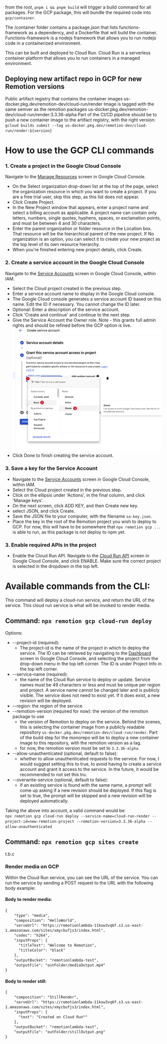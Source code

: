 from the root, `pnpm i && pnpm build` will trigger a build command for all packages. For the GCP package, this will bundle the required code into `gcp/container`.

The /container folder contains a package.json that lists functions-framework as a dependency, and a Dockerfile that will build the container. Functions-framework is a nodejs framework that allows you to run nodejs code in a containerized environment.

This can be built and deployed to Cloud Run. Cloud Run is a serverless container platform that allows you to run containers in a managed environment.


## Deploying new artifact repo in GCP for new Remotion versions
Public artifact registry that contains the container images
  us-docker.pkg.dev/remotion-dev/cloud-run/render
Image is tagged with the same semver as the remotion packages
  us-docker.pkg.dev/remotion-dev/cloud-run/render:3.3.36-alpha
Part of the CI/CD pipeline should be to push a new container image to the artifact registry, with the right version:
`gcloud builds submit --tag us-docker.pkg.dev/remotion-dev/cloud-run/render:${version}`



# How to use the GCP CLI commands
### 1. Create a project in the Google Cloud Console  
Navigate to the [Manage Resources](https://console.cloud.google.com/cloud-resource-manager?walkthrough_id=resource-manager--create-project&start_index=1#step_index=1) screen in Google Cloud Console.  
- On the Select organization drop-down list at the top of the page, select the organization resource in which you want to create a project. If you are a free trial user, skip this step, as this list does not appear.  
- Click Create Project.  
- In the New Project window that appears, enter a project name and select a billing account as applicable. A project name can contain only letters, numbers, single quotes, hyphens, spaces, or exclamation points, and must be between 4 and 30 characters.  
- Enter the parent organization or folder resource in the Location box. That resource will be the hierarchical parent of the new project. If No organization is an option, you can select it to create your new project as the top level of its own resource hierarchy.  
- When you're finished entering new project details, click Create.

### 2. Create a service account in the Google Cloud Console  
Navigate to the [Service Accounts](https://console.cloud.google.com/projectselector2/iam-admin/serviceaccounts/create) screen in Google Cloud Console, within IAM.  
- Select the Cloud project created in the previous step.
- Enter a service account name to display in the Google Cloud console.
- The Google Cloud console generates a service account ID based on this name. Edit the ID if necessary. You cannot change the ID later.
- Optional: Enter a description of the service account.  
- Click 'Create and continue' and continue to the next step.
- Give the Service Account the Owner role. Note - this grants full admin rights and should be refined before the GCP option is live.  
![Grant editor role to service account](readmeImages/createSA.png "Grant editor role to service account")
- Click Done to finish creating the service account.  

### 3. Save a key for the Service Account  
- Navigate to the [Service Accounts](https://console.cloud.google.com/iam-admin/serviceaccounts) screen in Google Cloud Console, within IAM.  
- Select the Cloud project created in the previous step.
- Click on the ellipsis under 'Actions', in the final column, and click 'Manage keys'.  
- On the next screen, click ADD KEY, and then Create new key.
- select JSON, and click Create.
- Save the JSON file to your computer, with the filename `sa-key.json`.
- Place the key in the root of the Remotion project you wish to deploy to GCP. For now, this will have to be somewhere that `npx remotion gcp ...` is able to run, as this package is not deploy to npm yet.  

### 3. Enable required APIs in the project
- Enable the Cloud Run API. Navigate to the [Cloud Run API](https://console.cloud.google.com/apis/library/run.googleapis.com) screen in Google Cloud Console, and click ENABLE. Make sure the correct project is selected in the dropdown in the top left.

# Available commands from the CLI:
This command will deploy a cloud-run service, and return the URL of the service. This cloud run service is what will be invoked to render media.  
## Command: `npx remotion gcp cloud-run deploy`  
Options:  
-  --project-id (required): 
    - The project-id is the name of the project in which to deploy the service. The ID can be retrieved by navigating to the [Dashboard](https://console.cloud.google.com/home/dashboard?project=new-remotion-project&supportedpurview=project) screen in Google Cloud Console, and selecting the project from the drop-down menu in the top left corner. The ID is under Project Info in the top left corner.
-  --service-name (required):
    - the name of the Cloud Run service to deploy or update. Service names must be 49 characters or less and must be unique per region and project. A service name cannot be changed later and is publicly visible. The service does not need to exist yet. If it does exist, a new revision will be deployed.
-  --region: the region of the service
-  --remotion-version (required for now): the version of the remotion package to use
    - the version of Remotion to deploy on the service. Behind the scenes, this is selecting the container image from a publicly readable repository `us-docker.pkg.dev/remotion-dev/cloud-run/render`. Part of the build step for the monorepo will be to deploy a new container image to this repository, with the remotion version as a tag.
    - for now, the remotion version must be set to `3.3.36-alpha`
-  --allow-unauthenticated (optional, default to false):
    - whether to allow unauthenticated requests to the service. For now, I would suggest setting this to true, to avoid having to create a service account and grant it access to the service. In the future, it would be recommended to not set this tru.
-  --overwrite-service (optional, default to false):
    - if an existing service is found with the same name, a prompt will come up asking if a new revision should be deployed. If this flag is set to true, the prompt will be skipped and a new revision will be deployed automatically.

Taking the above into account, a valid command would be:  
`npx remotion gcp cloud-run deploy --service-name=cloud-run-render --project-id=new-remotion-project --remotion-version=3.3.36-alpha --allow-unauthenticated`

## Command: `npx remotion gcp sites create`
t.b.c

### Render media on GCP
Within the Cloud Run service, you can see the URL of the service. You can run the service by sending a POST request to the URL with the following body example:

#### Body to render media:
```
{
    "type": "media",
    "composition": "HelloWorld",
    "serveUrl": "https://remotionlambda-11kow3vq6f.s3.us-east-1.amazonaws.com/sites/xmycbufjs3/index.html",
    "codec": "h264",
    "inputProps": {
      "titleText": "Welcome to Remotion",
      "titleColor": "black"
    },
    "outputBucket": "remotionlambda-test",
    "outputFile": "outFolder/mediaOutput.mp4"
}
```
#### Body to render still:
```
{
    "composition": "StillRender",
    "serveUrl": "https://remotionlambda-11kow3vq6f.s3.us-east-1.amazonaws.com/sites/xmycbufjs3/index.html",
    "inputProps": {
      "text": "Created on Cloud Run™️"
    },
    "outputBucket": "remotionlambda-test",
    "outputFile": "outFolder/stillOutput.png"
}
```